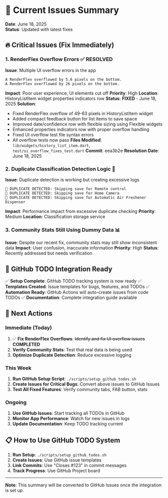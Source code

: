 # 🚨 Current Issues Summary

**Date**: June 18, 2025  
**Status**: Updated with latest fixes

## 🔥 **Critical Issues (Fix Immediately)**

### 1. **RenderFlex Overflow Errors** ✅ **RESOLVED**
**Issue**: Multiple UI overflow errors in the app
```
A RenderFlex overflowed by 5.6 pixels on the bottom.
A RenderFlex overflowed by 26 pixels on the bottom.
```

**Impact**: Poor user experience, UI elements cut off
**Priority**: High
**Location**: HistoryListItem widget properties indicators row
**Status**: **FIXED** - June 18, 2025
**Solution**: 
- Fixed RenderFlex overflow of 49-63 pixels in HistoryListItem widget
- Added compact feedback button for list items to save space
- Improved date/confidence row with flexible sizing using Flexible widgets
- Enhanced properties indicators row with proper overflow handling
- Fixed UI overflow test file syntax errors
- All overflow tests now pass
**Files Modified**: `lib/widgets/history_list_item.dart`, `test/ui_overflow_fixes_test.dart`
**Commit**: eea3b2e
**Resolution Date**: June 18, 2025

### 2. **Duplicate Classification Detection Logic** 🔄
**Issue**: Duplicate detection is working but creating excessive logs
```
🚫 DUPLICATE DETECTED: Skipping save for Remote control
🚫 DUPLICATE DETECTED: Skipping save for Home Camera
🚫 DUPLICATE DETECTED: Skipping save for Automatic Air Freshener Dispenser
```

**Impact**: Performance impact from excessive duplicate checking
**Priority**: Medium
**Location**: Classification storage service

### 3. **Community Stats Still Using Dummy Data** 📊
**Issue**: Despite our recent fix, community stats may still show inconsistent data
**Impact**: User confusion, inaccurate information
**Priority**: High
**Status**: Recently addressed but needs verification

## 🔧 **GitHub TODO Integration Ready**

✅ **Setup Complete**: GitHub TODO tracking system is now ready
✅ **Templates Created**: Issue templates for bugs, features, and TODOs
✅ **Automation Ready**: GitHub Actions will auto-create issues from code TODOs
✅ **Documentation**: Complete integration guide available

## 🎯 **Next Actions**

### **Immediate (Today)**
1. ✅ **Fix RenderFlex Overflows**: ~~Identify and fix UI overflow issues~~ **COMPLETED**
2. **Verify Community Stats**: Test that real data is being used
3. **Optimize Duplicate Detection**: Reduce excessive logging

### **This Week**
1. **Run GitHub Setup Script**: `./scripts/setup_github_todos.sh`
2. **Create Issues for Critical Bugs**: Convert above issues to GitHub Issues
3. **Test All Fixed Features**: Verify community tabs, FAB button, stats

### **Ongoing**
1. **Use GitHub Issues**: Start tracking all TODOs in GitHub
2. **Monitor App Performance**: Watch for new issues in logs
3. **Update Documentation**: Keep TODO tracking current

## 📋 **How to Use GitHub TODO System**

1. **Run Setup**: `./scripts/setup_github_todos.sh`
2. **Create Issues**: Use GitHub issue templates
3. **Link Commits**: Use "Closes #123" in commit messages
4. **Track Progress**: Use GitHub Project board

---

**Note**: This summary will be converted to GitHub Issues once the integration is set up. 